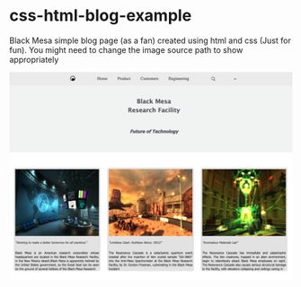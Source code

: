 # css-html-blog-example
Black Mesa simple blog page (as a fan) created using html and css (Just for fun). You might need to change the image source path to show appropriately 

<img src="https://raw.githubusercontent.com/burak0006/css-html-blog-example/main/images/simple_blog_page.png"/>
